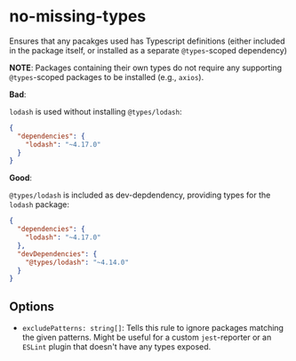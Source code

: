 # no-missing-types

Ensures that any pacakges used has Typescript definitions (either included in the package itself, or installed as a separate `@types`-scoped dependency)

**NOTE**: Packages containing their own types do not require any supporting `@types`-scoped packages to be installed (e.g., `axios`).

__**Bad**__: 

`lodash` is used without installing `@types/lodash`:

```json
{
  "dependencies": {
    "lodash": "~4.17.0"
  }
}

````

__**Good**__: 

`@types/lodash` is included as dev-depdendency, providing types for the `lodash` package:

```json
{
  "dependencies": {
    "lodash": "~4.17.0"
  },
  "devDependencies": {
    "@types/lodash": "~4.14.0"
  }
}

````

## Options
- `excludePatterns: string[]`: Tells this rule to ignore packages matching the given patterns. Might be useful for a custom `jest`-reporter or an `ESLint` plugin that doesn't have any types exposed.
